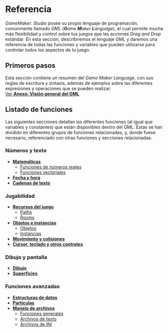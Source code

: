 # Referencia

_GameMaker: Studio_ posee su propio lenguaje de programación, comúnmente llamado _GML_ (_**G**ame **M**aker **L**anguage_), el cual permite mucha más flexibilidad y control sobre tus juegos que las acciones _Drag and Drop_ estándar. En esta sección, describiremos el lenguaje GML y daremos una referencia de todas las funciones y variables que pueden utilizarse para controlar todos los aspectos de tu juego.

## Primeros pasos

Esta sección contiene un resumen del _Game Maker Language_, con sus reglas de escritura y síntaxis, además de ejemplos sobre las diferentes expresiones y operaciones que se pueden realizar:  
[Ver **Anexo: Visión general del GML**](GML/vision_general.html)

## Listado de funciones

Las siguientes secciones detallan las diferentes funciones (al igual que variables y constantes) que están disponibles dentro del GML. Éstas se han dividido en diferentes grupos de funciones relacionadas, y, donde fuese necesario, referenciado con otras funciones y secciones relacionadas.

### Números y texto

*   [**Matemáticas**](Matematicas/)
    *   [Funciones de números reales](Matematicas/Funciones_de_numeros_reales/)
    *   [Funciones vectoriales](Matematicas/Funciones_vectoriales/)
*   **[Fecha y hora](Fecha_y_hora/)**
*   **[Cadenas de texto](Cadenas_de_texto/)**

### Jugabilidad

*   **[Recursos del juego](Recursos_del_juego/)**
    *   [Paths](Recursos_del_juego/Paths/)
    *   [Rooms](Recursos_del_juego/Rooms/)
*   **[Objetos e instancias](Objetos_instancias/)**
    *   [Objetos](Objetos_instancias/Objetos/)
    *   [Instancias](Objetos_instancias/Instancias/)
*   **[Movimiento y colisiones](Movimiento_y_colisiones/)**
*   **[Cursor, teclado y otros controles](Cursor_teclado_controles/)**

### Dibujo y pantalla

*   **[Dibujo](Dibujo/)**
*   **[Superficies](Superficies/)**

### Funciones avanzadas

*   **[Estructuras de datos](Estructuras_de_datos/)**
*   **[Partículas](Particulas/)**
*   **[Manejo de archivos](Manejo_de_archivos/)**
    *   [Funciones generales](Manejo_de_archivos/Funciones_generales)
    *   [Archivos de texto](Manejo_de_archivos/Archivos_de_texto)
    *   [Archivos de INI](Manejo_de_archivos/Archivos_INI)
